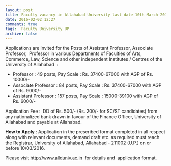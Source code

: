 ```yaml
---
layout: post
title: Faculty vacancy in Allahabad University last date 10th March-2016   
date: 2016-02-02 12:27
comments: true
tags:  Faculty University UP 
archive: false
---
```

Applications are invited for the Posts of Assistant Professor, Associate Professor,  Professor in various Departments of Faculties of Arts, Commerce, Law, Science and other independent Institutes / Centres of the University of Allahabad  :  

- Professor : 49 posts, Pay Scale : Rs. 37400-67000 with AGP of Rs. 10000/-
- Associate Professor : 84 posts, Pay Scale : Rs. 37400-67000 with AGP of Rs. 9000/-
- Assistant Professor : 157 posts, Pay Scale : 15000-39100 with AGP of Rs. 6000/-

Application Fee :  DD of Rs. 500/- (Rs. 200/- for SC/ST  candidates) from any nationalized bank 
drawn in favour of the Finance Officer, University of Allahabad and payable at Allahabad.

**How to Apply** : Application in the prescribed format completed in all respect along with relevant 
documents, demand draft etc. as  required must reach the Registrar, 
University of Allahabad, Allahabad - 211002  (U.P.) on or before 10/03/2016.     

Please visit <http://www.allduniv.ac.in>  for details and  application format.



